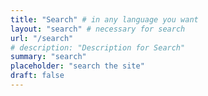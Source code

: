 ```yaml
---
title: "Search" # in any language you want
layout: "search" # necessary for search
url: "/search"
# description: "Description for Search"
summary: "search"
placeholder: "search the site"
draft: false
---
```

